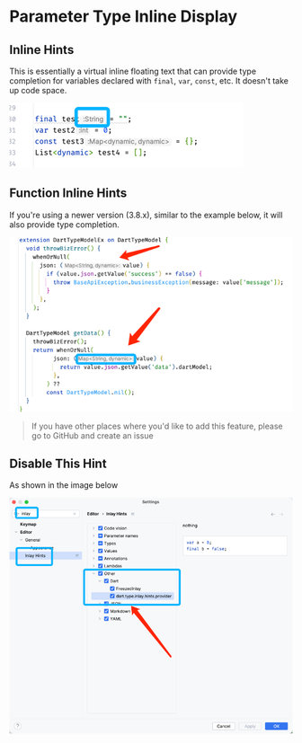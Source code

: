 # Parameter Type Inline Display

## Inline Hints

This is essentially a virtual inline floating text that can provide type completion for variables declared with `final`, `var`, `const`, etc. It doesn't take up code space.

![_type_01.png](../../assets/images/_type_01.png)

## Function Inline Hints

If you're using a newer version (3.8.x), similar to the example below, it will also provide type completion.

![_type_02.png](../../assets/images/_type_02.png)

> If you have other places where you'd like to add this feature, please go to GitHub and create an issue

## Disable This Hint

As shown in the image below

![_type_03.png](../../assets/images/_type_03.png)